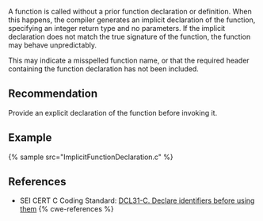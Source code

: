 A function is called without a prior function declaration or definition. When this happens, the compiler generates an implicit declaration of the function, specifying an integer return type and no parameters. If the implicit declaration does not match the true signature of the function, the function may behave unpredictably.

This may indicate a misspelled function name, or that the required header containing the function declaration has not been included.


## Recommendation
Provide an explicit declaration of the function before invoking it.


## Example
{% sample src="ImplicitFunctionDeclaration.c" %}

## References
* SEI CERT C Coding Standard: [DCL31-C. Declare identifiers before using them](https://wiki.sei.cmu.edu/confluence/display/c/DCL31-C.+Declare+identifiers+before+using+them)
{% cwe-references %}
